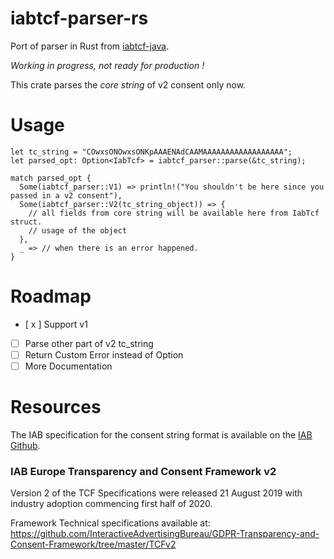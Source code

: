 # iabtcf-parser-rs

Port of parser in Rust from [iabtcf-java](https://github.com/InteractiveAdvertisingBureau/iabtcf-java).

*Working in progress, not ready for production !*

This crate parses the *core string* of v2 consent only now.

# Usage

```
let tc_string = "COwxsONOwxsONKpAAAENAdCAAMAAAAAAAAAAAAAAAAAA";
let parsed_opt: Option<IabTcf> = iabtcf_parser::parse(&tc_string);

match parsed_opt {
  Some(iabtcf_parser::V1) => println!("You shouldn't be here since you passed in a v2 consent"),
  Some(iabtcf_parser::V2(tc_string_object)) => {
    // all fields from core string will be available here from IabTcf struct.
    // usage of the object
  },
  _ => // when there is an error happened.
}
```

# Roadmap

- [ x ] Support v1
- [ ] Parse other part of v2 tc_string
- [ ] Return Custom Error instead of Option
- [ ] More Documentation

# Resources

The IAB specification for the consent string format is available on the [IAB Github](https://github.com/InteractiveAdvertisingBureau/GDPR-Transparency-and-Consent-Framework/tree/master/TCFv2).

### IAB Europe Transparency and Consent Framework v2
Version 2 of the TCF Specifications were released 21 August 2019 with industry adoption commencing first half of 2020.

Framework Technical specifications available at: https://github.com/InteractiveAdvertisingBureau/GDPR-Transparency-and-Consent-Framework/tree/master/TCFv2

